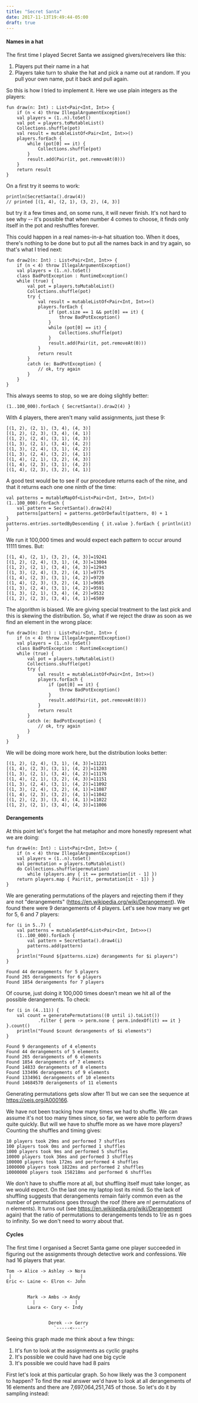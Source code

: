 ```yaml
---
title: "Secret Santa"
date: 2017-11-13T19:49:44-05:00
draft: true
---
```


#### Names in a hat

The first time I played Secret Santa we assigned givers/receivers like this:

1. Players put their name in a hat
2. Players take turn to shake the hat and pick a name out at random.  If you pull your own name, put it back and pull again.

So this is how I tried to implement it.  Here we use plain integers as the players:

    fun draw(n: Int) : List<Pair<Int, Int>> {
        if (n < 4) throw IllegalArgumentException()
        val players = (1..n).toSet()
        val pot = players.toMutableList()
        Collections.shuffle(pot)
        val result = mutableListOf<Pair<Int, Int>>()
        players.forEach {
            while (pot[0] == it) {
                Collections.shuffle(pot)
            }
            result.add(Pair(it, pot.removeAt(0)))
        }
        return result
    }
        
On a first try it seems to work:

    println(SecretSanta().draw(4))
    // printed [(1, 4), (2, 1), (3, 2), (4, 3)]
    
but try it a few times and, on some runs, it will never finish.  It's not hard to see why -- it's possible that when number 4 comes to choose, it finds only itself in the pot and reshuffles forever.

This could happen in a real names-in-a-hat situation too.  When it does, there's nothing to be done but to put all the names back in and try again, so that's what I tried next:

    fun draw2(n: Int) : List<Pair<Int, Int>> {
        if (n < 4) throw IllegalArgumentException()
        val players = (1..n).toSet()
        class BadPotException : RuntimeException()
        while (true) {
            val pot = players.toMutableList()
            Collections.shuffle(pot)
            try {
                val result = mutableListOf<Pair<Int, Int>>()
                players.forEach {
                    if (pot.size == 1 && pot[0] == it) {
                        throw BadPotException()
                    }
                    while (pot[0] == it) {
                        Collections.shuffle(pot)
                    }
                    result.add(Pair(it, pot.removeAt(0)))
                }
                return result
            }
            catch (e: BadPotException) {
                // ok, try again
            }
        }
    }
    
This always seems to stop, so we are doing slightly better:

    (1..100_000).forEach { SecretSanta().draw2(4) }
    
With 4 players, there aren't many valid assignments, just these 9:

    [(1, 2), (2, 1), (3, 4), (4, 3)]
    [(1, 2), (2, 3), (3, 4), (4, 1)]
    [(1, 2), (2, 4), (3, 1), (4, 3)]
    [(1, 3), (2, 1), (3, 4), (4, 2)]
    [(1, 3), (2, 4), (3, 1), (4, 2)]
    [(1, 3), (2, 4), (3, 2), (4, 1)]
    [(1, 4), (2, 1), (3, 2), (4, 3)]
    [(1, 4), (2, 3), (3, 1), (4, 2)]
    [(1, 4), (2, 3), (3, 2), (4, 1)]
    
A good test would be to see if our procedure returns each of the nine, and that it returns each one one ninth of the time:

    val patterns = mutableMapOf<List<Pair<Int, Int>>, Int>()
    (1..100_000).forEach {
        val pattern = SecretSanta().draw2(4)
        patterns[pattern] = patterns.getOrDefault(pattern, 0) + 1
    }
    patterns.entries.sortedByDescending { it.value }.forEach { println(it) }
        
We run it 100,000 times and would expect each pattern to occur around 11111 times.  But:

    [(1, 4), (2, 1), (3, 2), (4, 3)]=19241
    [(1, 2), (2, 4), (3, 1), (4, 3)]=13004
    [(1, 2), (2, 1), (3, 4), (4, 3)]=12943
    [(1, 3), (2, 4), (3, 2), (4, 1)]=9775
    [(1, 4), (2, 3), (3, 1), (4, 2)]=9720
    [(1, 4), (2, 3), (3, 2), (4, 1)]=9685
    [(1, 3), (2, 4), (3, 1), (4, 2)]=9591
    [(1, 3), (2, 1), (3, 4), (4, 2)]=9532
    [(1, 2), (2, 3), (3, 4), (4, 1)]=6509
    
The algorithm is biased.  We are giving special treatment to the last pick and this is skewing the distribution.  So, what if we reject the draw as soon as we find an element in the wrong place:

    fun draw3(n: Int) : List<Pair<Int, Int>> {
        if (n < 4) throw IllegalArgumentException()
        val players = (1..n).toSet()
        class BadPotException : RuntimeException()
        while (true) {
            val pot = players.toMutableList()
            Collections.shuffle(pot)
            try {
                val result = mutableListOf<Pair<Int, Int>>()
                players.forEach {
                    if (pot[0] == it) {
                        throw BadPotException()
                    }
                    result.add(Pair(it, pot.removeAt(0)))
                }
                return result
            }
            catch (e: BadPotException) {
                // ok, try again
            }
        }
    }    
    
We will be doing more work here, but the distribution looks better:

    [(1, 2), (2, 4), (3, 1), (4, 3)]=11221
    [(1, 4), (2, 3), (3, 1), (4, 2)]=11203
    [(1, 3), (2, 1), (3, 4), (4, 2)]=11176
    [(1, 4), (2, 1), (3, 2), (4, 3)]=11151
    [(1, 3), (2, 4), (3, 1), (4, 2)]=11092
    [(1, 3), (2, 4), (3, 2), (4, 1)]=11087
    [(1, 4), (2, 3), (3, 2), (4, 1)]=11042
    [(1, 2), (2, 3), (3, 4), (4, 1)]=11022
    [(1, 2), (2, 1), (3, 4), (4, 3)]=11006

#### Derangements    
    
At this point let's forget the hat metaphor and more honestly represent what we are doing:

    fun draw4(n: Int) : List<Pair<Int, Int>> {
        if (n < 4) throw IllegalArgumentException()
        val players = (1..n).toSet()
        val permutation = players.toMutableList()
        do Collections.shuffle(permutation)
            while (players.any { it == permutation[it - 1] })
        return players.map { Pair(it, permutation[it - 1]) }
    } 
       
We are generating permutations of the players and rejecting them if they are not "derangements" (https://en.wikipedia.org/wiki/Derangement).  We found there were 9 derangements of 4 players.  Let's see how many we get for 5, 6 and 7 players:

    for (i in 5..7) {
        val patterns = mutableSetOf<List<Pair<Int, Int>>>()
        (1..100_000).forEach {
            val pattern = SecretSanta().draw4(i)
            patterns.add(pattern)
        }
        println("Found ${patterns.size} derangements for $i players")
    }
    
    Found 44 derangements for 5 players
    Found 265 derangements for 6 players
    Found 1854 derangements for 7 players
    
Of course, just doing it 100,000 times doesn't mean we hit all of the possible derangements.  To check:

    for (i in (4..11)) {
        val count = generatePermutations((0 until i).toList())
                .filter { perm -> perm.none { perm.indexOf(it) == it } }.count()
        println("Found $count derangements of $i elements")
    }
 
    Found 9 derangements of 4 elements
    Found 44 derangements of 5 elements
    Found 265 derangements of 6 elements
    Found 1854 derangements of 7 elements
    Found 14833 derangements of 8 elements
    Found 133496 derangements of 9 elements
    Found 1334961 derangements of 10 elements
    Found 14684570 derangements of 11 elements

Generating permutations gets slow after 11 but we can see the sequence at https://oeis.org/A000166.

We have not been tracking how many times we had to shuffle.  We can assume it's not too many times since, so far, we were able to perform draws quite quickly.  But will we have to shuffle more as we have more players?  Counting the shuffles and timing gives:

    10 players took 29ms and performed 7 shuffles
    100 players took 0ms and performed 1 shuffles
    1000 players took 9ms and performed 5 shuffles
    10000 players took 36ms and performed 3 shuffles
    100000 players took 172ms and performed 4 shuffles
    1000000 players took 1822ms and performed 2 shuffles
    10000000 players took 158218ms and performed 6 shuffles
    
We don't have to shuffle more at all, but shuffling itself must take longer, as we would expect.  On the last one my laptop lost its mind.  So the lack of shuffling suggests that derangements remain fairly common even as the number of permutations goes through the roof (there are n! permutations of n elements).  It turns out (see https://en.wikipedia.org/wiki/Derangement again) that the ratio of permutations to derangements tends to 1/e as n goes to infinity.  So we don't need to worry about that.

#### Cycles

The first time I organised a Secret Santa game one player succeeded in figuring out the assignments through detective work and confessions.  We had 16 players that year.

    Tom -> Alice -> Ashley -> Nora  
     |                          |
    Eric <- Laine <- Elron <- John
    
    
            Mark -> Ambs -> Andy 
              |               |  
            Laura <- Cory <- Indy
            
    
                    Derek --> Gerry 
                      `-----<----'
                     
Seeing this graph made me think about a few things:

1. It's fun to look at the assignments as cyclic graphs
2. It's possible we could have had one big cycle
3. It's possible we could have had 8 pairs

First let's look at this particular graph.  So how likely was the 3 component to happen?  To find the real answer we'd have to look at all derangements of 16 elements and there are 7,697,064,251,745 of those. So let's do it by sampling instead: